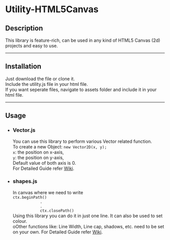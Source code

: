 <h1>Utility-HTML5Canvas</h1>

<h2>
	Description
</h2>
<p>
	This library is feature-rich, can be used in any kind of HTML5 Canvas (2d) projects and easy to use.
</p>
<hr>
<h2>
	Installation
</h2>
<p>
	Just download the file or clone it.<br>
	Include the utility.js file in your html file.<br>
	If you want seperate files, navigate to assets folder and include it in your html file.<br>
</p>
<hr>
<h2>
	Usage
</h2>
<ul>
	<li><h3>Vector.js</h3></li>
	<p>
		You can use this library to perform various Vector related function.<br>
		To create a new Object: <code>new Vector2D(x, y);</code><br>
	  	<code>x</code>: the position on x-axis,<br>
	  	<code>y</code>: the position on y-axis,<br>
		Default value of both axis is 0.<br>
		For Detailed Guide refer <a href=#>Wiki</a>.
	</p>
	<li><h3>shapes.js</h3></li>
	<p>
		In canvas where we need to write<br>
		<code>ctx.beginPath()
			.
			.
			ctx.closePath()</code><br>
	  	Using this library you can do it in just one line.
		It can also be used to set colour.<br>
		oOther functions like: Line Width, Line cap, shadows, etc. need to be set on your own.
		For Detailed Guide refer <a href=#>Wiki</a>.
	</p>
</ul>
